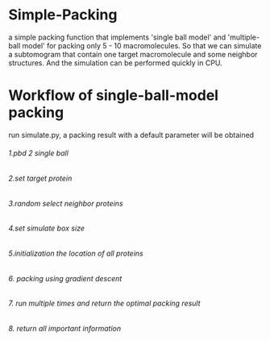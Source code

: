 # Simple-Packing
a simple packing function that implements 'single ball model' and 'multiple-ball model' for packing only 5 - 10 macromolecules. So that we can simulate a subtomogram that contain one target macromolecule and some neighbor structures. And the simulation can be performed quickly in CPU.


# Workflow of single-ball-model packing
run simulate.py, a packing result with a default parameter will be obtained
 
    
###### 1.pbd 2 single ball
    
###### 2.set target protein

###### 3.random select neighbor proteins

###### 4.set simulate box size

###### 5.initialization the location of all proteins

###### 6. packing using gradient descent

###### 7. run multiple times and return the optimal packing result
    
###### 8. return all important information
